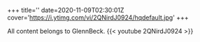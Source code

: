 +++
title=''
date=2020-11-09T02:30:01Z
cover='https://i.ytimg.com/vi/2QNirdJ0924/hqdefault.jpg'
+++

All content belongs to GlennBeck.
{{< youtube 2QNirdJ0924 >}}
